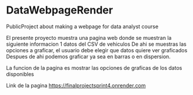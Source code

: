 # DataWebpageRender
PublicProject about making a webpage for data analyst course 

El presente proyecto muestra una pagina web donde se muestran la siguiente informacion
1 datos del CSV de vehiculos
De ahi se muestras las opciones a graficar, el usuario debe elegir que datos quiere ver graficados 
Despues de ahi podemos graficar ya sea en barras o en dispersion. 

La funcion de la pagina es mostrar las opciones de graficas de los datos disponibles

Link de la pagina https://finalprojectsprint4.onrender.com 


